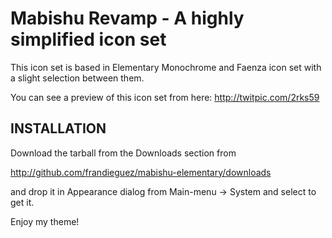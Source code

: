 # Mabishu Revamp - A highly simplified icon set

This icon set is based in Elementary Monochrome and Faenza
icon set with a slight selection between them.

You can see a preview of this icon set from here:
http://twitpic.com/2rks59

## INSTALLATION
Download the tarball from the Downloads section from

http://github.com/frandieguez/mabishu-elementary/downloads

and drop it in Appearance dialog from 
Main-menu -> System and select to get it.

Enjoy my theme!
